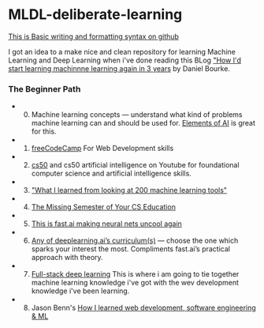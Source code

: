 # MLDL-deliberate-learning
[This is Basic writing and formatting syntax on github](https://docs.github.com/en/github/writing-on-github/basic-writing-and-formatting-syntax)

I got an idea to a make nice and clean repository for learning Machine Learning and Deep Learning when i've done reading this BLog ["How I'd start learning machinnne learning again in 3 years](https://towardsdatascience.com/how-id-start-learning-machine-learning-again-3-years-in-55c52aaee52a) by Daniel Bourke.

### The Beginner Path

- 0. Machine learning concepts — understand what kind of problems machine learning can and should be used for. [Elements of AI](https://www.elementsofai.com/) is great for this.

- 1.  [freeCodeCamp](https://www.freecodecamp.org/) For Web Development skills

- 2. [cs50](https://cs50.harvard.edu/college/2020/fall/)  and cs50 artificial intelligence on Youtube for foundational computer science and artificial intelligence skills.

- 3. ["What I learned from looking at 200 machine learning tools"](https://huyenchip.com/2020/06/22/mlops.html) 

- 4. [The Missing Semester of Your CS Education](https://missing.csail.mit.edu/)

- 5. [This is fast.ai making neural nets uncool again](https://www.fast.ai/)

- 6. [Any of deeplearning.ai’s curriculum(s)](https://www.deeplearning.ai/) — choose the one which sparks your interest the most. Compliments fast.ai’s practical approach with theory.

- 7. [Full-stack deep learning](https://course.fullstackdeeplearning.com/) This is where i am going to tie together machine learning knowledge i've got with the wev development knowledge i've been learning.


- 8. Jason Benn's [How I learned web development, software engineering & ML ](https://jasonbenn.com/)

